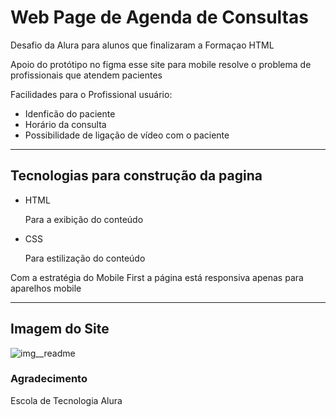 <h1>Web Page de Agenda de Consultas</h1>
<p>Desafio da Alura para alunos que finalizaram a Formaçao HTML</p>
<p>Apoio do protótipo no figma esse site para mobile resolve o problema de profissionais que atendem pacientes</p>
<p>Facilidades para o Profissional usuário:</p>
<ul>
  <li>Idenficão do paciente</li>
  <li>Horário da consulta</li>
  <li>Possibilidade de ligação de vídeo com o paciente</li>
</ul>
<hr>
<h2>Tecnologias para construção da pagina</h2>
<ul>
  <li>HTML</li>
  <p>Para a exibição do conteúdo</p>
  <li>CSS</li>
  <p>Para estilização do conteúdo</p>
</ul>
<p>Com a estratégia do Mobile First a página está responsiva apenas para aparelhos mobile</p>
<hr>

<h2>Imagem do Site</h2>

![img__readme](https://github.com/user-attachments/assets/8b496993-949e-44e6-83e5-5bc7be4239a9)

<h3>Agradecimento</h3>
<p>Escola de Tecnologia Alura</p>

